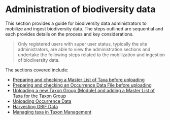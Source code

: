 # Administration of biodiversity data

This section provides a guide for biodiversity data administrators to mobilize and ingest biodiversity data. The steps outlined are sequential and each provides details on the process and key considerations.

> Only registered users with super user status, typically the site administrators, are able to view the administration sections and undertake the following steps related to the mobilization and ingestion of biodiversity data.

The sections covered include:

* [Preparing and checking a Master List of Taxa before uploading](master-list-preparation.md)
* [Preparing and checking an Occurrence Data File before uploading](occurence-data-preparation.md)
* [Uploading a new Taxon Group (Module) and adding a Master List of Taxa for the Taxon Group](taxon-group-uploading.md)
* [Uploading Occurrence Data](occurrence-data-uploading.md)
* [Harvesting GBIF Data](havesting-gbif-data.md)
* [Managing taxa in Taxon Management](taxa-management.md)
